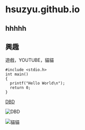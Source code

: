# hsuzyu.github.io
## hhhhh

## 興趣
遊戲，YOUTUBE，貓貓

```
#include <stdio.h>
int main()
{
  printf("Hello World\n");
  return 0;
}
```
[DBD](https://deadbydaylight.fandom.com/zh/wiki/%E8%A7%92%E8%89%B2?variant=zh-tw)

![DBD](https://encrypted-tbn0.gstatic.com/images?q=tbn:ANd9GcS9SIDzN40VtOY4XeA5PPo0zp2PEjo6Uh4hcA&usqp=CAU)


![貓貓](https://obs.line-scdn.net/0hzdE_MG1EJUt4Jg7mXLFaHEJwJiRLSjZIHBB0SDtIe38ARDIeTBJrflR0LnhQFWIVEUFqJF8kPnoGF2UZRRNr/w644)
